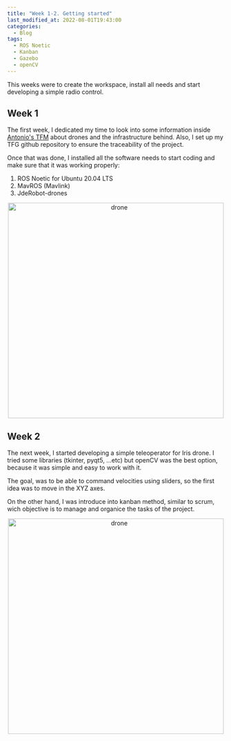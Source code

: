 ```yaml
---
title: "Week 1-2. Getting started"
last_modified_at: 2022-08-01T19:43:00
categories:
  - Blog
tags:
  - ROS Noetic
  - Kanban
  - Gazebo
  - openCV
---
```


This weeks were to create the workspace, install all needs and start developing a simple radio control.

## Week 1

The first week, I dedicated my time to look into some information inside [Antonio's TFM](https://github.com/RoboticsLabURJC/2020-tfm-antonio-triguero) about drones and the infrastructure behind. Also, I set up my TFG github repository to ensure the traceability of the project.

Once that was done, I installed all the software needs to start coding and make sure that it was working properly:

1. ROS Noetic for Ubuntu 20.04 LTS
2. MavROS (Mavlink)
3. JdeRobot-drones

<p align="center">
<img src="/2022-tfg-cristian-sanchez/images/px4_drone_gz.png" alt="drone" width="500"/>
</p>

## Week 2

The next week, I started developing a simple teleoperator for Iris drone. I tried  some libraries (tkinter, pyqt5, ...etc) but openCV was the best option, because it was simple and easy to work with it.

The goal, was to be able to command velocities using sliders, so the first idea was to move in the XYZ axes.

On the other hand, I was introduce into kanban method, similar to scrum, wich objective is to manage and organice the tasks of the project. 

<p align="center">
<img src="/2022-tfg-cristian-sanchez/images/axes_rc.png" alt="drone" width="500"/>
</p>
